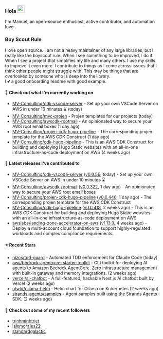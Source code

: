 ### Hola <img src="https://media.giphy.com/media/hvRJCLFzcasrR4ia7z/giphy.gif" width="25px">

I'm Manuel, an open-source enthusiast, active contributor, and automation lover.

### Boy Scout Rule

I love open source. I am not a heavy maintainer of any large libraries, but I really like the boyscout rule. 
When I see something to be improved, I do it. When I see a project
that simplifies my life and many others. I use my skills to improve it even more.
I contribute to things as I come across issues that I think other people might struggle with. 
This may be things that are overlooked by someone who is deep into the library.  
I 💕 a good onboarding readme with good example.



#### 👷 Check out what I'm currently working on

- [MV-Consulting/cdk-vscode-server](https://github.com/MV-Consulting/cdk-vscode-server) - Set up your own VSCode Server on AWS in under 10 minutes ⌛️ (today)
- [MV-Consulting/mvc-projen](https://github.com/MV-Consulting/mvc-projen) - Projen templates for our projects (today)
- [MV-Consulting/awscdk-rootmail](https://github.com/MV-Consulting/awscdk-rootmail) - An opinionated way to secure your AWS root email boxes (1 day ago)
- [MV-Consulting/projen-cdk-hugo-pipeline](https://github.com/MV-Consulting/projen-cdk-hugo-pipeline) - The corresponding projen template for the AWS CDK Construct (1 day ago)
- [MV-Consulting/cdk-hugo-pipeline](https://github.com/MV-Consulting/cdk-hugo-pipeline) - This is an AWS CDK Construct for building and deploying Hugo Static websites with an all-in-one infrastructure-as-code deployment on AWS (4 weeks ago)

#### 🔭 Latest releases I've contributed to

- [MV-Consulting/cdk-vscode-server](https://github.com/MV-Consulting/cdk-vscode-server) ([v0.0.56](https://github.com/MV-Consulting/cdk-vscode-server/releases/tag/v0.0.56), today) - Set up your own VSCode Server on AWS in under 10 minutes ⌛️
- [MV-Consulting/awscdk-rootmail](https://github.com/MV-Consulting/awscdk-rootmail) ([v0.0.322](https://github.com/MV-Consulting/awscdk-rootmail/releases/tag/v0.0.322), 1 day ago) - An opinionated way to secure your AWS root email boxes
- [MV-Consulting/projen-cdk-hugo-pipeline](https://github.com/MV-Consulting/projen-cdk-hugo-pipeline) ([v0.0.446](https://github.com/MV-Consulting/projen-cdk-hugo-pipeline/releases/tag/v0.0.446), 1 day ago) - The corresponding projen template for the AWS CDK Construct
- [MV-Consulting/cdk-hugo-pipeline](https://github.com/MV-Consulting/cdk-hugo-pipeline) ([v0.0.418](https://github.com/MV-Consulting/cdk-hugo-pipeline/releases/tag/v0.0.418), 2 weeks ago) - This is an AWS CDK Construct for building and deploying Hugo Static websites with an all-in-one infrastructure-as-code deployment on AWS
- [awslabs/landing-zone-accelerator-on-aws](https://github.com/awslabs/landing-zone-accelerator-on-aws) ([v1.13.0](https://github.com/awslabs/landing-zone-accelerator-on-aws/releases/tag/v1.13.0), 4 weeks ago) - Deploy a multi-account cloud foundation to support highly-regulated workloads and complex compliance requirements.

#### ⭐ Recent Stars

- [nizos/tdd-guard](https://github.com/nizos/tdd-guard) - Automated TDD enforcement for Claude Code (today)
- [aws/bedrock-agentcore-starter-toolkit](https://github.com/aws/bedrock-agentcore-starter-toolkit) - CLI toolkit for deploying AI agents to Amazon Bedrock AgentCore. Zero infrastructure management with built-in gateway and memory integrations. (2 weeks ago)
- [vercel/ai-chatbot](https://github.com/vercel/ai-chatbot) - A full-featured, hackable Next.js AI chatbot built by Vercel (2 weeks ago)
- [otwld/ollama-helm](https://github.com/otwld/ollama-helm) - Helm chart for Ollama on Kubernetes (2 weeks ago)
- [strands-agents/samples](https://github.com/strands-agents/samples) - Agent samples built using the Strands Agents SDK. (2 weeks ago)

#### 👯 Check out some of my recent followers

- [trinhminhtriet](https://github.com/trinhminhtriet)
- [lalomorales22](https://github.com/lalomorales22)
- [standardgalactic](https://github.com/standardgalactic)




